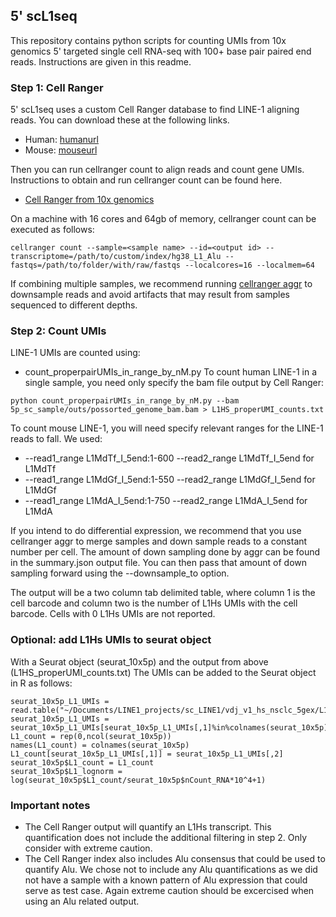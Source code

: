 ## 5' scL1seq

This repository contains python scripts for counting UMIs from 10x genomics 5' targeted 
single cell RNA-seq with 100+ base pair paired end reads. Instructions are given in this
readme.

### Step 1: Cell Ranger
5' scL1seq uses a custom Cell Ranger database to find LINE-1 aligning reads. You can
download these at the following links.
- Human: [humanurl](humanurl)
- Mouse: [mouseurl](mouseurl)

Then you can run cellranger count to align reads and count gene UMIs. Instructions to
obtain and run cellranger count can be found here.
- [Cell Ranger from 10x genomics](https://support.10xgenomics.com/single-cell-gene-expression/software/pipelines/latest/using/count)

On a machine with 16 cores and 64gb of memory, cellranger count can be executed as follows:
```
cellranger count --sample=<sample name> --id=<output id> --transcriptome=/path/to/custom/index/hg38_L1_Alu --fastqs=/path/to/folder/with/raw/fastqs --localcores=16 --localmem=64
```

If combining multiple samples, we recommend running [cellranger aggr](https://support.10xgenomics.com/single-cell-gene-expression/software/pipelines/latest/using/aggregate) to downsample reads
and avoid artifacts that may result from samples sequenced to different depths.

### Step 2: Count UMIs
LINE-1 UMIs are counted using:
- count\_properpairUMIs\_in\_range\_by\_nM.py
To count human LINE-1 in a single sample, you need only specify the bam file output by
Cell Ranger:
```
python count_properpairUMIs_in_range_by_nM.py --bam 5p_sc_sample/outs/possorted_genome_bam.bam > L1HS_properUMI_counts.txt
```

To count mouse LINE-1, you will need specify relevant ranges for the LINE-1 reads to fall.
We used:
  * --read1\_range L1MdTf\_I\_5end:1-600 --read2\_range L1MdTf\_I\_5end for L1MdTf
  * --read1\_range L1MdGf\_I\_5end:1-550 --read2\_range L1MdGf\_I\_5end for L1MdGf
  * --read1\_range L1MdA\_I\_5end:1-750 --read2\_range L1MdA\_I\_5end for L1MdA

If you intend to do differential expression, we recommend that you use cellranger aggr
to merge samples and down sample reads to a constant number per cell. The amount of
down sampling done by aggr can be found in the summary.json output file. You can then
pass that amount of down sampling forward using the --downsample_to option.

The output will be a two column tab delimited table, where column 1 is the cell barcode
and column two is the number of L1Hs UMIs with the cell barcode. Cells with 0 L1Hs UMIs
are not reported.

### Optional: add L1Hs UMIs to seurat object

With a Seurat object (seurat\_10x5p) and the output from above (L1HS\_properUMI\_counts.txt)
The UMIs can be added to the Seurat object in R as follows:
```
seurat_10x5p_L1_UMIs = read.table("~/Documents/LINE1_projects/sc_LINE1/vdj_v1_hs_nsclc_5gex/L1HS_properUMI_counts.txt",sep='\t')
seurat_10x5p_L1_UMIs = seurat_10x5p_L1_UMIs[seurat_10x5p_L1_UMIs[,1]%in%colnames(seurat_10x5p),]
L1_count = rep(0,ncol(seurat_10x5p))
names(L1_count) = colnames(seurat_10x5p)
L1_count[seurat_10x5p_L1_UMIs[,1]] = seurat_10x5p_L1_UMIs[,2]
seurat_10x5p$L1_count = L1_count
seurat_10x5p$L1_lognorm = log(seurat_10x5p$L1_count/seurat_10x5p$nCount_RNA*10^4+1)
```

### Important notes
- The Cell Ranger output will quantify an L1Hs transcript. This quantification does not
include the additional filtering in step 2. Only consider with extreme caution.
- The Cell Ranger index also includes Alu consensus that could be used to quantify Alu.
We chose not to include any Alu quantifications as we did not have a sample with a known
pattern of Alu expression that could serve as test case. Again extreme caution should be
excercised when using an Alu related output.